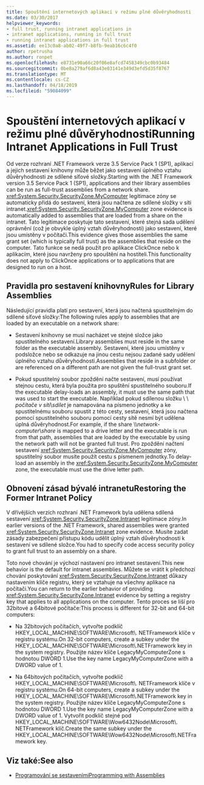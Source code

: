 ```yaml
---
title: Spouštění internetových aplikací v režimu plné důvěryhodnosti
ms.date: 03/30/2017
helpviewer_keywords:
- full trust, running intranet applications in
- intranet applications, running in full trust
- running intranet applications in full trust
ms.assetid: ee13c0a8-ab02-49f7-b8fb-9eab16c6c4f0
author: rpetrusha
ms.author: ronpet
ms.openlocfilehash: e8731e90a66c20f06e8afcd7458349cbc0b93484
ms.sourcegitcommit: 0be8a279af6d8a43e03141e349d3efd5d35f8767
ms.translationtype: MT
ms.contentlocale: cs-CZ
ms.lasthandoff: 04/18/2019
ms.locfileid: "59084099"
---
```

# <a name="running-intranet-applications-in-full-trust"></a><span data-ttu-id="dab35-102">Spouštění internetových aplikací v režimu plné důvěryhodnosti</span><span class="sxs-lookup"><span data-stu-id="dab35-102">Running Intranet Applications in Full Trust</span></span>
<span data-ttu-id="dab35-103">Od verze rozhraní .NET Framework verze 3.5 Service Pack 1 (SP1), aplikací a jejich sestavení knihovny může běžet jako sestavení úplného vztahu důvěryhodnosti ze sdílené síťové složky.</span><span class="sxs-lookup"><span data-stu-id="dab35-103">Starting with the .NET Framework version 3.5 Service Pack 1 (SP1), applications and their library assemblies can be run as full-trust assemblies from a network share.</span></span> <span data-ttu-id="dab35-104"><xref:System.Security.SecurityZone.MyComputer> legitimace zóny se automaticky přidá do sestavení, která jsou načtena ze sdílené složky v síti intranet.</span><span class="sxs-lookup"><span data-stu-id="dab35-104"><xref:System.Security.SecurityZone.MyComputer> zone evidence is automatically added to assemblies that are loaded from a share on the intranet.</span></span> <span data-ttu-id="dab35-105">Tato legitimace poskytuje tato sestavení, které stejná sada udělení oprávnění (což je obvykle úplný vztah důvěryhodnosti) jako sestavení, které jsou umístěny v počítači.</span><span class="sxs-lookup"><span data-stu-id="dab35-105">This evidence gives those assemblies the same grant set (which is typically full trust) as the assemblies that reside on the computer.</span></span> <span data-ttu-id="dab35-106">Tato funkce se nedá použít pro aplikace ClickOnce nebo k aplikacím, které jsou navrženy pro spouštění na hostiteli.</span><span class="sxs-lookup"><span data-stu-id="dab35-106">This functionality does not apply to ClickOnce applications or to applications that are designed to run on a host.</span></span>  
  
## <a name="rules-for-library-assemblies"></a><span data-ttu-id="dab35-107">Pravidla pro sestavení knihovny</span><span class="sxs-lookup"><span data-stu-id="dab35-107">Rules for Library Assemblies</span></span>  
 <span data-ttu-id="dab35-108">Následující pravidla platí pro sestavení, která jsou načtená spustitelným do sdílené síťové složky:</span><span class="sxs-lookup"><span data-stu-id="dab35-108">The following rules apply to assemblies that are loaded by an executable on a network share:</span></span>  
  
-   <span data-ttu-id="dab35-109">Sestavení knihovny se musí nacházet ve stejné složce jako spustitelného sestavení.</span><span class="sxs-lookup"><span data-stu-id="dab35-109">Library assemblies must reside in the same folder as the executable assembly.</span></span> <span data-ttu-id="dab35-110">Sestavení, které jsou umístěny v podsložce nebo se odkazuje na jinou cestu nejsou zadané sady udělení úplného vztahu důvěryhodnosti.</span><span class="sxs-lookup"><span data-stu-id="dab35-110">Assemblies that reside in a subfolder or are referenced on a different path are not given the full-trust grant set.</span></span>  
  
-   <span data-ttu-id="dab35-111">Pokud spustitelný soubor zpoždění načte sestavení, musí používat stejnou cestu, která byla použita pro spuštění spustitelného souboru.</span><span class="sxs-lookup"><span data-stu-id="dab35-111">If the executable delay-loads an assembly, it must use the same path that was used to start the executable.</span></span> <span data-ttu-id="dab35-112">Například pokud sdílenou složku \\ \\ *počítače v síti*\\*sdílet* je namapována na písmeno jednotky a ke spustitelnému souboru spustit z této cesty, sestavení, která jsou načtena pomocí spustitelného souboru pomocí cesty sítě nesmí být udělena úplná důvěryhodnost.</span><span class="sxs-lookup"><span data-stu-id="dab35-112">For example, if the share \\\\*network-computer*\\*share* is mapped to a drive letter and the executable is run from that path, assemblies that are loaded by the executable by using the network path will not be granted full trust.</span></span> <span data-ttu-id="dab35-113">Pro zpoždění načtení sestavení <xref:System.Security.SecurityZone.MyComputer> zóny, spustitelný soubor musíte použít cestu s písmenem jednotky.</span><span class="sxs-lookup"><span data-stu-id="dab35-113">To delay-load an assembly in the <xref:System.Security.SecurityZone.MyComputer> zone, the executable must use the drive letter path.</span></span>  
  
## <a name="restoring-the-former-intranet-policy"></a><span data-ttu-id="dab35-114">Obnovení zásad bývalé intranetu</span><span class="sxs-lookup"><span data-stu-id="dab35-114">Restoring the Former Intranet Policy</span></span>  
 <span data-ttu-id="dab35-115">V dřívějších verzích rozhraní .NET Framework byla udělena sdílená sestavení <xref:System.Security.SecurityZone.Intranet> legitimace zóny.</span><span class="sxs-lookup"><span data-stu-id="dab35-115">In earlier versions of the .NET Framework, shared assemblies were granted <xref:System.Security.SecurityZone.Intranet> zone evidence.</span></span> <span data-ttu-id="dab35-116">Musíte zadat zásady zabezpečení přístupu kódu udělit úplný vztah důvěryhodnosti k sestavení ve sdílené složce.</span><span class="sxs-lookup"><span data-stu-id="dab35-116">You had to specify code access security policy to grant full trust to an assembly on a share.</span></span>  
  
 <span data-ttu-id="dab35-117">Toto nové chování je výchozí nastavení pro intranet sestavení.</span><span class="sxs-lookup"><span data-stu-id="dab35-117">This new behavior is the default for intranet assemblies.</span></span> <span data-ttu-id="dab35-118">Můžete se vrátit k předchozí chování poskytování <xref:System.Security.SecurityZone.Intranet> důkazy nastavením klíče registru, který se vztahuje na všechny aplikace na počítači.</span><span class="sxs-lookup"><span data-stu-id="dab35-118">You can return to the earlier behavior of providing <xref:System.Security.SecurityZone.Intranet> evidence by setting a registry key that applies to all applications on the computer.</span></span> <span data-ttu-id="dab35-119">Tento proces se liší pro 32bitové a 64bitové počítače:</span><span class="sxs-lookup"><span data-stu-id="dab35-119">This process is different for 32-bit and 64-bit computers:</span></span>  
  
-   <span data-ttu-id="dab35-120">Na 32bitových počítačích, vytvořte podklíč HKEY_LOCAL_MACHINE\SOFTWARE\Microsoft\\. NETFramework klíče v registru systému.</span><span class="sxs-lookup"><span data-stu-id="dab35-120">On 32-bit computers, create a subkey under the HKEY_LOCAL_MACHINE\SOFTWARE\Microsoft\\.NETFramework key in the system registry.</span></span> <span data-ttu-id="dab35-121">Použijte název klíče LegacyMyComputerZone s hodnotou DWORD 1.</span><span class="sxs-lookup"><span data-stu-id="dab35-121">Use the key name LegacyMyComputerZone with a DWORD value of 1.</span></span>  
  
-   <span data-ttu-id="dab35-122">Na 64bitových počítačích, vytvořte podklíč HKEY_LOCAL_MACHINE\SOFTWARE\Microsoft\\. NETFramework klíče v registru systému.</span><span class="sxs-lookup"><span data-stu-id="dab35-122">On 64-bit computers, create a subkey under the HKEY_LOCAL_MACHINE\SOFTWARE\Microsoft\\.NETFramework key in the system registry.</span></span> <span data-ttu-id="dab35-123">Použijte název klíče LegacyMyComputerZone s hodnotou DWORD 1.</span><span class="sxs-lookup"><span data-stu-id="dab35-123">Use the key name LegacyMyComputerZone with a DWORD value of 1.</span></span> <span data-ttu-id="dab35-124">Vytvořit podklíč stejné pod HKEY_LOCAL_MACHINE\SOFTWARE\Wow6432Node\Microsoft\\. NETFramework klíč.</span><span class="sxs-lookup"><span data-stu-id="dab35-124">Create the same subkey under the HKEY_LOCAL_MACHINE\SOFTWARE\Wow6432Node\Microsoft\\.NETFramework key.</span></span>  
  
## <a name="see-also"></a><span data-ttu-id="dab35-125">Viz také:</span><span class="sxs-lookup"><span data-stu-id="dab35-125">See also</span></span>

- [<span data-ttu-id="dab35-126">Programování se sestaveními</span><span class="sxs-lookup"><span data-stu-id="dab35-126">Programming with Assemblies</span></span>](../../../docs/framework/app-domains/programming-with-assemblies.md)
